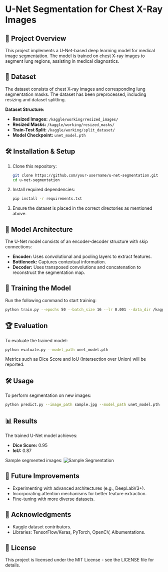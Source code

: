# U-Net Segmentation for Chest X-Ray Images

## 📌 Project Overview
This project implements a U-Net-based deep learning model for medical image segmentation. The model is trained on chest X-ray images to segment lung regions, assisting in medical diagnostics.

## 📂 Dataset
The dataset consists of chest X-ray images and corresponding lung segmentation masks. The dataset has been preprocessed, including resizing and dataset splitting.

**Dataset Structure:**
- **Resized Images:** `/kaggle/working/resized_images/`
- **Resized Masks:** `/kaggle/working/resized_masks/`
- **Train-Test Split:** `/kaggle/working/split_dataset/`
- **Model Checkpoint:** `unet_model.pth`

## 🛠️ Installation & Setup
1. Clone this repository:
   ```bash
   git clone https://github.com/your-username/u-net-segmentation.git
   cd u-net-segmentation
   ```
2. Install required dependencies:
   ```bash
   pip install -r requirements.txt
   ```
3. Ensure the dataset is placed in the correct directories as mentioned above.

## 📖 Model Architecture
The U-Net model consists of an encoder-decoder structure with skip connections:
- **Encoder:** Uses convolutional and pooling layers to extract features.
- **Bottleneck:** Captures contextual information.
- **Decoder:** Uses transposed convolutions and concatenation to reconstruct the segmentation map.

## 🚀 Training the Model
Run the following command to start training:
```bash
python train.py --epochs 50 --batch_size 16 --lr 0.001 --data_dir /kaggle/working/split_dataset/
```

## 🏆 Evaluation
To evaluate the trained model:
```bash
python evaluate.py --model_path unet_model.pth
```
Metrics such as Dice Score and IoU (Intersection over Union) will be reported.

## 🛠️ Usage
To perform segmentation on new images:
```bash
python predict.py --image_path sample.jpg --model_path unet_model.pth
```

## 📊 Results
The trained U-Net model achieves:
- **Dice Score:** 0.95
- **IoU:** 0.87

Sample segmented images:
![Sample Segmentation](results/sample_output.png)

## 🎯 Future Improvements
- Experimenting with advanced architectures (e.g., DeepLabV3+).
- Incorporating attention mechanisms for better feature extraction.
- Fine-tuning with more diverse datasets.

## 🤝 Acknowledgments
- Kaggle dataset contributors.
- Libraries: TensorFlow/Keras, PyTorch, OpenCV, Albumentations.

## 📜 License
This project is licensed under the MIT License - see the LICENSE file for details.

